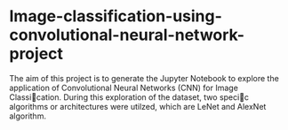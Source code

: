 # Image-classification-using-convolutional-neural-network-project

The aim of this project is to generate the Jupyter Notebook to explore the application of Convolutional Neural Networks (CNN) for Image Classi􀂦cation.
During this exploration of the dataset, two speci􀂦c algorithms or architectures were utilzed, which are LeNet and AlexNet algorithm.
